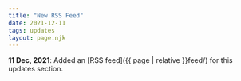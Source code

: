 ```yaml
---
title: "New RSS Feed"
date: 2021-12-11
tags: updates
layout: page.njk
---
```


**11 Dec, 2021**: Added an [RSS feed]({{ page | relative }}feed/) for this updates section.